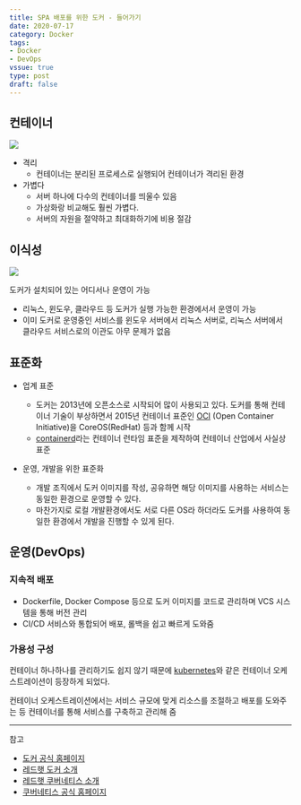 ```yaml
---
title: SPA 배포를 위한 도커 - 들어가기
date: 2020-07-17
category: Docker
tags:
- Docker
- DevOps
vssue: true
type: post
draft: false
---
```


## 컨테이너

![](https://www.docker.com/sites/default/files/d8/2018-11/docker-containerized-and-vm-transparent-bg.png)

- 격리
  - 컨테이너는 분리된 프로세스로 실행되어 컨테이너가 격리된 환경
- 가볍다
  - 서버 하나에 다수의 컨테이너를 띄울수 있음
  - 가상화랑 비교해도 훨씬 가볍다.
  - 서버의 자원을 절약하고 최대화하기에 비용 절감


## 이식성

![](https://www.docker.com/sites/default/files/d8/styles/large/public/2018-11/Docker-Website-2018-Diagrams-071918-V5_26_Docker-today.png)

도커가 설치되어 있는 어디서나 운영이 가능
- 리눅스, 윈도우, 클라우드 등 도커가 실행 가능한 환경에서서 운영이 가능
- 이미 도커로 운영중인 서비스를 윈도우 서버에서 리눅스 서버로, 리눅스 서버에서
  클라우드 서비스로의 이관도 아무 문제가 없음



## 표준화

- 업계 표준
  - 도커는 2013년에 오픈소스로 시작되어 많이 사용되고 있다. 도커를 통해 컨테이너
    기술이 부상하면서 2015년 컨테이너 표준인
    [OCI](https://opencontainers.org/) (Open Container Initiative)을
    CoreOS(RedHat) 등과 함께 시작
  - [containerd](https://containerd.io/)라는 컨테이너 런타임 표준을 제작하여
    컨테이너 산업에서 사실상 표준

- 운영, 개발을 위한 표준화
  - 개발 조직에서 도커 이미지를 작성, 공유하면 해당 이미지를 사용하는 서비스는
    동일한 환경으로 운영할 수 있다.
  - 마찬가지로 로컬 개발환경에서도 서로 다른 OS라 하더라도 도커를 사용하여 동일한
    환경에서 개발을 진행할 수 있게 된다.


## 운영(DevOps)

### 지속적 배포
- Dockerfile, Docker Compose 등으로 도커 이미지를 코드로 관리하며 VCS
  시스템을 통해 버전 관리
- CI/CD 서비스와 통합되어 배포, 롤백을 쉽고 빠르게 도와줌

### 가용성 구성

컨테이너 하나하나를 관리하기도 쉽지 않기 때문에
[kubernetes](https://kubernetes.io/ko/docs/concepts/overview/what-is-kubernetes/)와
같은 컨테이너 오케스트레이션이 등장하게 되었다.

컨테이너 오케스트레이션에서는 서비스 규모에 맞게 리소스를 조절하고 배포를 도와주는
등 컨테이너를 통해 서비스를 구축하고 관리해 줌

----
참고
- [도커 공식 홈페이지](https://www.docker.com/resources/what-container)
- [레드햇 도커 소개](https://www.redhat.com/ko/topics/containers/what-is-docker)
- [레드햇 쿠버네티스 소개](https://www.redhat.com/ko/topics/containers/what-is-kubernetes)
- [쿠버네티스 공식 홈페이지](https://kubernetes.io/ko/)
